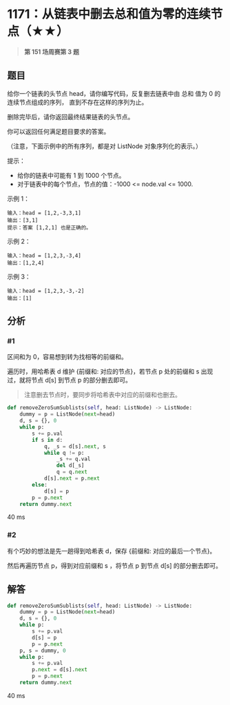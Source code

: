 # 1171：从链表中删去总和值为零的连续节点（★★）


> **第 151 场周赛第 3 题**

## 题目

给你一个链表的头节点 head，请你编写代码，反复删去链表中由 总和 值为 0 的连续节点组成的序列，
直到不存在这样的序列为止。

删除完毕后，请你返回最终结果链表的头节点。

你可以返回任何满足题目要求的答案。

（注意，下面示例中的所有序列，都是对 ListNode 对象序列化的表示。）

提示：
- 给你的链表中可能有 1 到 1000 个节点。
- 对于链表中的每个节点，节点的值：-1000 <= node.val <= 1000.


示例 1：

    输入：head = [1,2,-3,3,1]
    输出：[3,1]
    提示：答案 [1,2,1] 也是正确的。

示例 2：

    输入：head = [1,2,3,-3,4]
    输出：[1,2,4]

示例 3：
    
    输入：head = [1,2,3,-3,-2]
    输出：[1]
 

## 分析

### #1

区间和为 0，容易想到转为找相等的前缀和。

遍历时，用哈希表 d 维护 {前缀和: 对应的节点}，若节点 p 处的前缀和 s 出现过，就将节点 d[s] 到节点 p 的部分删去即可。

> 注意删去节点时，要同步将哈希表中对应的前缀和也删去。

```python
def removeZeroSumSublists(self, head: ListNode) -> ListNode:
    dummy = p = ListNode(next=head)
    d, s = {}, 0
    while p:
        s += p.val
        if s in d:
            q, _s = d[s].next, s
            while q != p:
                _s += q.val
                del d[_s]
                q = q.next
            d[s].next = p.next
        else:
            d[s] = p
        p = p.next
    return dummy.next
```
40 ms

### #2

有个巧妙的想法是先一趟得到哈希表 d，保存 {前缀和: 对应的最后一个节点}。

然后再遍历节点 p，得到对应前缀和 s ，将节点 p 到节点 d[s] 的部分删去即可。

## 解答

```python
def removeZeroSumSublists(self, head: ListNode) -> ListNode:
    dummy = p = ListNode(next=head)
    d, s = {}, 0
    while p:
        s += p.val
        d[s] = p
        p = p.next
    p, s = dummy, 0
    while p:
        s += p.val
        p.next = d[s].next
        p = p.next
    return dummy.next
```
40 ms

